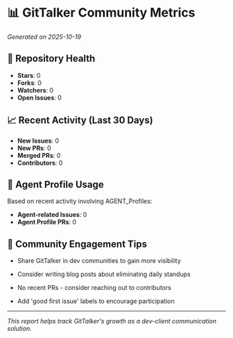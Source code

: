 # 📊 GitTalker Community Metrics

*Generated on 2025-10-19*

## 🌟 Repository Health

- **Stars**: 0
- **Forks**: 0
- **Watchers**: 0
- **Open Issues**: 0

## 📈 Recent Activity (Last 30 Days)

- **New Issues**: 0
- **New PRs**: 0
- **Merged PRs**: 0
- **Contributors**: 0

## 🤖 Agent Profile Usage

Based on recent activity involving AGENT_Profiles:

- **Agent-related Issues**: 0
- **Agent Profile PRs**: 0

## 🎯 Community Engagement Tips

- Share GitTalker in dev communities to gain more visibility
- Consider writing blog posts about eliminating daily standups

- No recent PRs - consider reaching out to contributors
- Add 'good first issue' labels to encourage participation

---
*This report helps track GitTalker's growth as a dev-client communication solution.*
